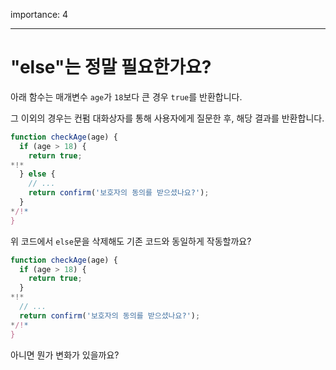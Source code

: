 importance: 4

---

# "else"는 정말 필요한가요?

아래 함수는 매개변수 `age`가 `18`보다 큰 경우 `true`를 반환합니다.

그 이외의 경우는 컨펌 대화상자를 통해 사용자에게 질문한 후, 해당 결과를 반환합니다. 

```js
function checkAge(age) {
  if (age > 18) {
    return true;
*!*
  } else {
    // ...
    return confirm('보호자의 동의를 받으셨나요?');
  }
*/!*
}
```

위 코드에서 `else`문을 삭제해도 기존 코드와 동일하게 작동할까요? 

```js
function checkAge(age) {
  if (age > 18) {
    return true;
  }
*!*
  // ...
  return confirm('보호자의 동의를 받으셨나요?');
*/!*
}
```

아니면 뭔가 변화가 있을까요?
